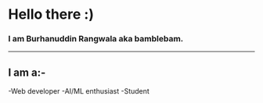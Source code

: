 # Hello there :)
### I am Burhanuddin Rangwala aka bamblebam.
---
## I am a:-
-Web developer
-AI/ML enthusiast
-Student
